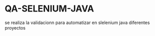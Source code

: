 # QA-SELENIUM-JAVA
se realiza la validacionn para automatizar en slelenium java diferentes proyectos
